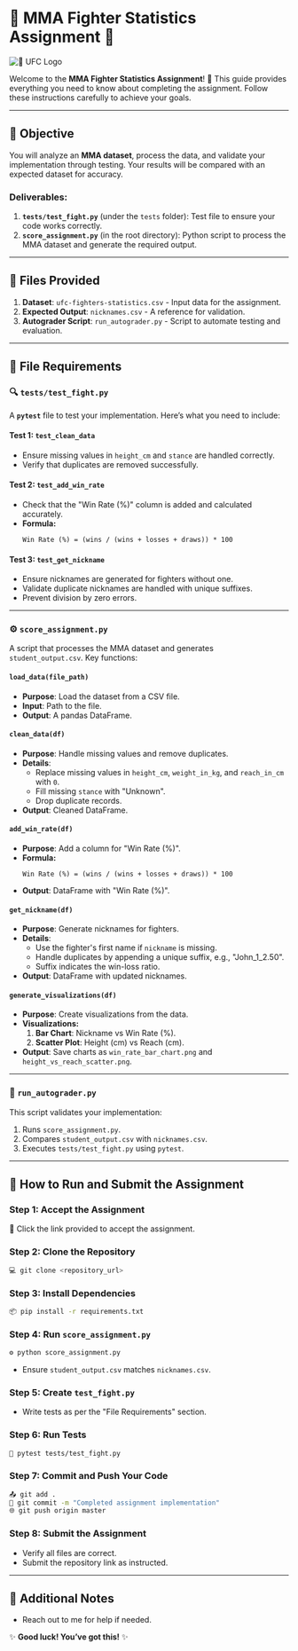 # 🥋 **MMA Fighter Statistics Assignment** 🥊

![📸 UFC Logo](https://upload.wikimedia.org/wikipedia/commons/thumb/9/92/UFC_Logo.svg/2560px-UFC_Logo.svg.png)


Welcome to the **MMA Fighter Statistics Assignment**! 🚀 This guide provides everything you need to know about completing the assignment. Follow these instructions carefully to achieve your goals.

---

## 🎯 **Objective**

You will analyze an **MMA dataset**, process the data, and validate your implementation through testing. Your results will be compared with an expected dataset for accuracy.

### Deliverables:
1. **`tests/test_fight.py`** (under the `tests` folder): Test file to ensure your code works correctly.
2. **`score_assignment.py`** (in the root directory): Python script to process the MMA dataset and generate the required output.

---

## 📂 **Files Provided**

1. **Dataset**: `ufc-fighters-statistics.csv` - Input data for the assignment.
2. **Expected Output**: `nicknames.csv` - A reference for validation.
3. **Autograder Script**: `run_autograder.py` - Script to automate testing and evaluation.

---

## 📝 **File Requirements**

### 🔍 `tests/test_fight.py`

A **`pytest`** file to test your implementation. Here’s what you need to include:

#### **Test 1: `test_clean_data`**
- Ensure missing values in `height_cm` and `stance` are handled correctly.
- Verify that duplicates are removed successfully.

#### **Test 2: `test_add_win_rate`**
- Check that the "Win Rate (%)" column is added and calculated accurately.
- **Formula:**
  ```
  Win Rate (%) = (wins / (wins + losses + draws)) * 100
  ```

#### **Test 3: `test_get_nickname`**
- Ensure nicknames are generated for fighters without one.
- Validate duplicate nicknames are handled with unique suffixes.
- Prevent division by zero errors.

---

### ⚙️ `score_assignment.py`

A script that processes the MMA dataset and generates `student_output.csv`. Key functions:

#### **`load_data(file_path)`**
- **Purpose**: Load the dataset from a CSV file.
- **Input**: Path to the file.
- **Output**: A pandas DataFrame.

#### **`clean_data(df)`**
- **Purpose**: Handle missing values and remove duplicates.
- **Details**:
  - Replace missing values in `height_cm`, `weight_in_kg`, and `reach_in_cm` with `0`.
  - Fill missing `stance` with "Unknown".
  - Drop duplicate records.
- **Output**: Cleaned DataFrame.

#### **`add_win_rate(df)`**
- **Purpose**: Add a column for "Win Rate (%)".
- **Formula:**
  ```
  Win Rate (%) = (wins / (wins + losses + draws)) * 100
  ```
- **Output**: DataFrame with "Win Rate (%)".

#### **`get_nickname(df)`**
- **Purpose**: Generate nicknames for fighters.
- **Details**:
  - Use the fighter's first name if `nickname` is missing.
  - Handle duplicates by appending a unique suffix, e.g., "John_1_2.50".
  - Suffix indicates the win-loss ratio.
- **Output**: DataFrame with updated nicknames.

#### **`generate_visualizations(df)`**
- **Purpose**: Create visualizations from the data.
- **Visualizations:**
  1. **Bar Chart**: Nickname vs Win Rate (%).
  2. **Scatter Plot**: Height (cm) vs Reach (cm).
- **Output**: Save charts as `win_rate_bar_chart.png` and `height_vs_reach_scatter.png`.

---

### 🧪 `run_autograder.py`

This script validates your implementation:
1. Runs `score_assignment.py`.
2. Compares `student_output.csv` with `nicknames.csv`.
3. Executes `tests/test_fight.py` using `pytest`.

---

## 🚀 **How to Run and Submit the Assignment**

### Step 1: Accept the Assignment
🔗 Click the link provided to accept the assignment.

### Step 2: Clone the Repository
```bash
💻 git clone <repository_url>
```

### Step 3: Install Dependencies
```bash
📦 pip install -r requirements.txt
```

### Step 4: Run `score_assignment.py`
```bash
⚙️ python score_assignment.py
```
- Ensure `student_output.csv` matches `nicknames.csv`.

### Step 5: Create `test_fight.py`
- Write tests as per the "File Requirements" section.

### Step 6: Run Tests
```bash
🧪 pytest tests/test_fight.py
```

### Step 7: Commit and Push Your Code
```bash
📤 git add .
📝 git commit -m "Completed assignment implementation"
🌐 git push origin master
```

### Step 8: Submit the Assignment
- Verify all files are correct.
- Submit the repository link as instructed.

---

## 🔔 **Additional Notes**

- Reach out to me for help if needed.

✨ **Good luck! You’ve got this!** ✨

